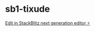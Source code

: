 # sb1-tixude

[Edit in StackBlitz next generation editor ⚡️](https://stackblitz.com/~/github.com/karimA000/sb1-tixude)
